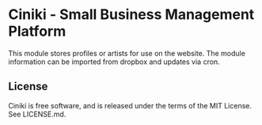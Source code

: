 Ciniki - Small Business Management Platform
===========================================

This module stores profiles or artists for use on the website. The module information
can be imported from dropbox and updates via cron.

License
-------
Ciniki is free software, and is released under the terms of the MIT License. See LICENSE.md.
